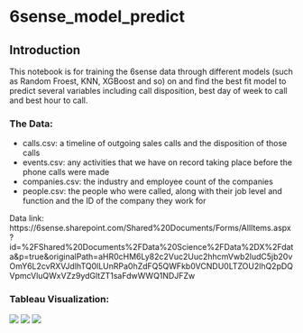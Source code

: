 # 6sense_model_predict

## Introduction
This notebook is for training the 6sense data through different models (such as Random Froest, KNN, XGBoost and so) on and find the best fit model to predict several variables including call disposition, best day of week to call and best hour to call.

### The Data:
<ul>
<li>calls.csv: a timeline of outgoing sales calls and the disposition of those calls</li>
<li>events.csv: any activities that we have on record taking place before the phone calls were made</li>
<li>companies.csv: the industry and employee count of the companies</li>
<li>people.csv: the people who were called, along with their job level and function and the ID of the company they work for</li>
</ul>
Data link: https://6sense.sharepoint.com/Shared%20Documents/Forms/AllItems.aspx?id=%2FShared%20Documents%2FData%20Science%2FData%2DX%2Fdata&p=true&originalPath=aHR0cHM6Ly82c2Vuc2Uuc2hhcmVwb2ludC5jb20vOmY6L2cvRXVJdlhTQ0lLUnRPa0hZdFQ5QWFkb0VCNDU0LTZOU2lhQ2pDQVpmcVluQWxVZz9ydGltZT1saFdwWWQ1NDJFZw

### Tableau Visualization:
<img src="https://github.com/YingluDeng/6sense_model_predict/blob/main/Tableau/Screen%20Shot%202563-10-19%20at%209.45.03%20PM.png" />
<img src="https://github.com/YingluDeng/6sense_model_predict/blob/main/Tableau/Screen%20Shot%202563-10-19%20at%209.51.28%20PM.png" />
<img src="https://github.com/YingluDeng/6sense_model_predict/blob/main/Tableau/Screen%20Shot%202563-10-19%20at%209.59.38%20PM.png" />
